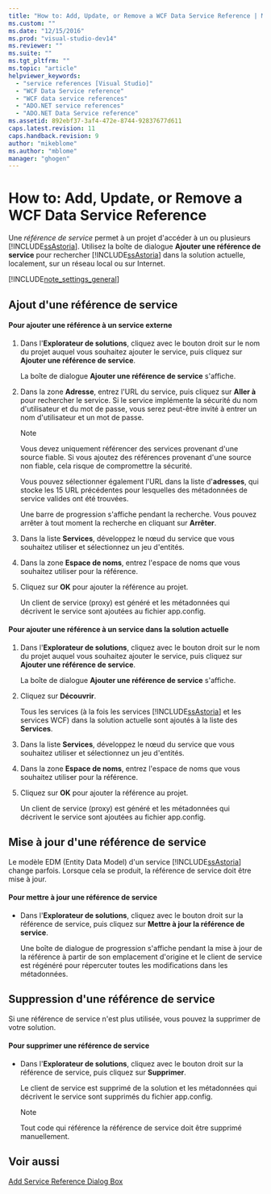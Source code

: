 ```yaml
---
title: "How to: Add, Update, or Remove a WCF Data Service Reference | Microsoft Docs"
ms.custom: ""
ms.date: "12/15/2016"
ms.prod: "visual-studio-dev14"
ms.reviewer: ""
ms.suite: ""
ms.tgt_pltfrm: ""
ms.topic: "article"
helpviewer_keywords: 
  - "service references [Visual Studio]"
  - "WCF Data Service reference"
  - "WCF data service references"
  - "ADO.NET service references"
  - "ADO.NET Data Service reference"
ms.assetid: 892ebf37-3af4-472e-8744-92837677d611
caps.latest.revision: 11
caps.handback.revision: 9
author: "mikeblome"
ms.author: "mblome"
manager: "ghogen"
---
```

# How to: Add, Update, or Remove a WCF Data Service Reference
Une *référence de service* permet à un projet d'accéder à un ou plusieurs [!INCLUDE[ssAstoria](../data-tools/includes/ssastoria_md.md)].  Utilisez la boîte de dialogue **Ajouter une référence de service** pour rechercher [!INCLUDE[ssAstoria](../data-tools/includes/ssastoria_md.md)] dans la solution actuelle, localement, sur un réseau local ou sur Internet.  
  
 [!INCLUDE[note_settings_general](../data-tools/includes/note_settings_general_md.md)]  
  
## Ajout d'une référence de service  
  
#### Pour ajouter une référence à un service externe  
  
1.  Dans l'**Explorateur de solutions**, cliquez avec le bouton droit sur le nom du projet auquel vous souhaitez ajouter le service, puis cliquez sur **Ajouter une référence de service**.  
  
     La boîte de dialogue **Ajouter une référence de service** s'affiche.  
  
2.  Dans la zone **Adresse**, entrez l'URL du service, puis cliquez sur **Aller à** pour rechercher le service.  Si le service implémente la sécurité du nom d'utilisateur et du mot de passe, vous serez peut\-être invité à entrer un nom d'utilisateur et un mot de passe.  
  
    > [!NOTE]
    >  Vous devez uniquement référencer des services provenant d'une source fiable.  Si vous ajoutez des références provenant d'une source non fiable, cela risque de compromettre la sécurité.  
  
     Vous pouvez sélectionner également l'URL dans la liste d'**adresses**, qui stocke les 15 URL précédentes pour lesquelles des métadonnées de service valides ont été trouvées.  
  
     Une barre de progression s'affiche pendant la recherche.  Vous pouvez arrêter à tout moment la recherche en cliquant sur **Arrêter**.  
  
3.  Dans la liste **Services**, développez le nœud du service que vous souhaitez utiliser et sélectionnez un jeu d'entités.  
  
4.  Dans la zone **Espace de noms**, entrez l'espace de noms que vous souhaitez utiliser pour la référence.  
  
5.  Cliquez sur **OK** pour ajouter la référence au projet.  
  
     Un client de service \(proxy\) est généré et les métadonnées qui décrivent le service sont ajoutées au fichier app.config.  
  
#### Pour ajouter une référence à un service dans la solution actuelle  
  
1.  Dans l'**Explorateur de solutions**, cliquez avec le bouton droit sur le nom du projet auquel vous souhaitez ajouter le service, puis cliquez sur **Ajouter une référence de service**.  
  
     La boîte de dialogue **Ajouter une référence de service** s'affiche.  
  
2.  Cliquez sur **Découvrir**.  
  
     Tous les services \(à la fois les services [!INCLUDE[ssAstoria](../data-tools/includes/ssastoria_md.md)] et les services WCF\) dans la solution actuelle sont ajoutés à la liste des **Services**.  
  
3.  Dans la liste **Services**, développez le nœud du service que vous souhaitez utiliser et sélectionnez un jeu d'entités.  
  
4.  Dans la zone **Espace de noms**, entrez l'espace de noms que vous souhaitez utiliser pour la référence.  
  
5.  Cliquez sur **OK** pour ajouter la référence au projet.  
  
     Un client de service \(proxy\) est généré et les métadonnées qui décrivent le service sont ajoutées au fichier app.config.  
  
## Mise à jour d'une référence de service  
 Le modèle EDM \(Entity Data Model\) d'un service [!INCLUDE[ssAstoria](../data-tools/includes/ssastoria_md.md)] change parfois.  Lorsque cela se produit, la référence de service doit être mise à jour.  
  
#### Pour mettre à jour une référence de service  
  
-   Dans l'**Explorateur de solutions**, cliquez avec le bouton droit sur la référence de service, puis cliquez sur **Mettre à jour la référence de service**.  
  
     Une boîte de dialogue de progression s'affiche pendant la mise à jour de la référence à partir de son emplacement d'origine et le client de service est régénéré pour répercuter toutes les modifications dans les métadonnées.  
  
## Suppression d'une référence de service  
 Si une référence de service n'est plus utilisée, vous pouvez la supprimer de votre solution.  
  
#### Pour supprimer une référence de service  
  
-   Dans l'**Explorateur de solutions**, cliquez avec le bouton droit sur la référence de service, puis cliquez sur **Supprimer**.  
  
     Le client de service est supprimé de la solution et les métadonnées qui décrivent le service sont supprimés du fichier app.config.  
  
    > [!NOTE]
    >  Tout code qui référence la référence de service doit être supprimé manuellement.  
  
## Voir aussi  
 [Add Service Reference Dialog Box](../Topic/Add%20Service%20Reference%20Dialog%20Box.md)